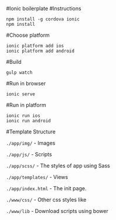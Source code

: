 #Ionic boilerplate
#Instructions

    npm install -g cordova ionic
    npm install
    
#Choose platform

    ionic platform add ios
    ionic platform add android
    
#Build 

    gulp watch
    
#Run in browser

    ionic serve
    
#Run in platform

    ionic run ios
    ionic run android
    
#Template Structure

`./app/img/` - Images

`./app/js/`  - Scripts

`./app/scss/` - The styles of app using Sass

`./app/templates/` - Views

`./app/index.html` - The init page.

`./www/css/` - Other css styles like 

`./www/lib` - Download scripts using bower
 	 
